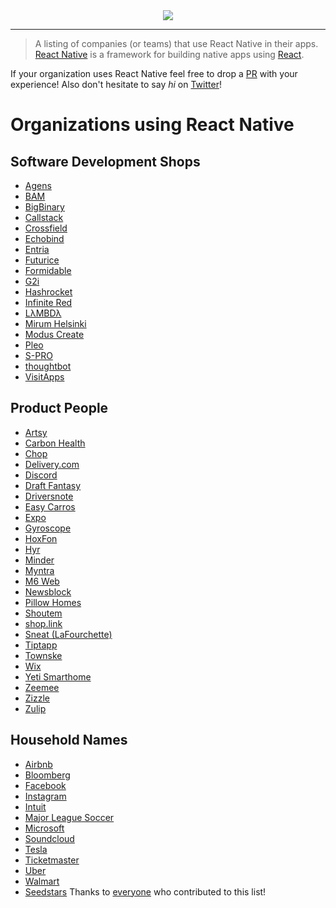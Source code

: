 <center>
  <img src="./Artwork.png" />
</center>

---

>A listing of companies (or teams) that use React Native in their apps. [React Native](https://facebook.github.io/react-native/) is a framework for building native apps using [React](https://facebook.github.io/react/).

If your organization uses React Native feel free to drop a [PR](https://github.com/datwheat/react-native-bet/pull/new/master) with your experience! Also don't hesitate to say _hi_ on [Twitter](https://twitter.com/datwheat)!

# Organizations using React Native

## Software Development Shops

- [Agens](https://agens.no/)
- [BAM](http://www.bam.tech/)
- [BigBinary](http://www.bigbinary.com/)
- [Callstack](https://blog.callstack.io/write-react-native-apps-in-2017-style-with-mobx-e2dffc209fcb)
- [Crossfield](http://www.crossfield.com/)
- [Echobind](https://echobind.com/blog/betting-on-react-native/)
- [Entria](https://www.entria.com.br/)
- [Futurice](http://getpepperoni.com/)
- [Formidable](https://www.youtube.com/watch?v=FbAPw8RUEmA&t=809s)
- [G2i](http://www.g2idev.com)
- [Hashrocket](https://hashrocket.com/blog/posts/tips-and-tricks-from-integrating-react-native-with-existing-native-apps)
- [Infinite Red](https://shift.infinite.red/unveiling-ignite-2-d27d772c4959)
- [LλMBDλ](http://www.lambdaconsulting.co)
- [Mirum Helsinki](https://www.mirumagency.com/helsinki)
- [Modus Create](http://www.moduscreate.com)
- [Pleo](https://pleo.io)
- [S-PRO](http://s-pro.io/)
- [thoughtbot](https://thoughtbot.com/services/react-native)
- [VisitApps](https://www.visitapps.com/)

## Product People

- [Artsy](https://artsy.github.io/series/react-native-at-artsy/)
- [Carbon Health](https://www.carbonhealth.com/)
- [Chop](http://blog.getchop.io/2016/10/13/how-we-built-chop/)
- [Delivery.com](https://medium.com/delivery-com-engineering/react-native-in-an-existing-ios-app-delivered-874ba95a3c52#.37qruw6ck)
- [Discord](https://discord.engineering/react-native-deep-dive-91fd5e949933#.5jnqftgof)
- [Draft Fantasy](https://draftfantasyfootball.co.uk/)
- [Driversnote](https://www.driversnote.com/)
- [Easy Carros](https://easycarros.com)
- [Expo](https://blog.expo.io/sketch-a-playground-for-react-native-16b2401f44a2)
- [Gyroscope](https://blog.gyrosco.pe/building-the-app-1dac1a97d253)
- [HoxFon](https://www.hoxfon.com)
- [Hyr](https://hyr.work)
- [Minder](http://www.minderme.co)
- [Myntra](https://medium.com/myntra-engineering/updating-apps-on-the-fly-aab40c26fac2)
- [M6 Web](http://tech.m6web.fr/get-brownfield-react-native-app-built-on-demand/)
- [Newsblock](https://newsblock.io)
- [Pillow Homes](https://www.pillowhomes.com/)
- [Shoutem](https://blog.shoutem.com/brief-history-react-native/)
- [shop.link](https://shop.link)
- [Sneat (LaFourchette)](http://www.sneat.fr/)
- [Tiptapp](http://tiptapp.se/)
- [Townske](https://hackernoon.com/townske-app-in-react-native-6ad557de7a7c)
- [Wix](https://www.youtube.com/watch?v=abSNo2P9mMM)
- [Yeti Smarthome](https://medium.com/react-native-development/developing-beyond-the-screen-9af812b96724)
- [Zeemee](https://zeemee.engineering/react-native-on-android-lessons-learned-99fee8f1d390)
- [Zizzle](http://zizzle.io)
- [Zulip](https://zulip.org)

## Household Names

- [Airbnb](https://www.youtube.com/watch?v=tUfgQtmG3R0)
- [Bloomberg](https://www.techatbloomberg.com/blog/bloomberg-used-react-native-develop-new-consumer-app/)
- [Facebook](https://code.facebook.com/posts/895897210527114/dive-into-react-native-performance/)
- [Instagram](https://engineering.instagram.com/react-native-at-instagram-dd828a9a90c7#.3h4wir4zr)
- [Intuit](https://www.youtube.com/watch?v=1H8Zz3BpIkQ)
- [Major League Soccer](https://labs.mlssoccer.com/)
- [Microsoft](https://microsoft.github.io/reactxp/blog/2017/04/06/introducing-reactxp.html)
- [Soundcloud](https://developers.soundcloud.com/blog/react-native-at-soundcloud)
- [Tesla](https://gist.github.com/timdorr/35c95d0037c5334d143b49c25db303c9)
- [Ticketmaster](https://www.youtube.com/watch?v=PpXam6w-Yd8)
- [Uber](https://eng.uber.com/ubereats-react-native/)
- [Walmart](https://medium.com/walmartlabs/react-native-at-walmartlabs-cdd140589560#.ueonqqloc)
- [Seedstars](http://seedstarslabs.com/)
Thanks to [everyone](https://github.com/datwheat/react-native-bet/graphs/contributors) who contributed to this list!
